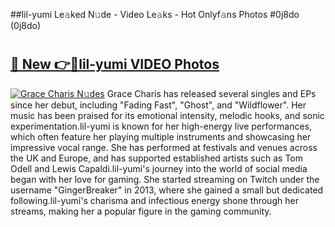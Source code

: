 ##lil-yumi Le𝚊ked N𝚞de - Video Le𝚊ks - Hot Onlyf𝚊ns Photos #0j8do (0j8do)

# <h2><a href="https://mediaupload.pro?title=lil-yumi&ref=9FEB">🔗 New 👉🔴lil-yumi VIDEO Photos</a></h2>

[![Grace Charis N𝚞des](https://i.imgur.com/rIISA9y.gif)](https://mediaupload.pro?title=lil-yumi&ref=9FEB)
Grace Charis has released several singles and EPs since her debut, including "Fading Fast", "Ghost", and "Wildflower". Her music has been praised for its emotional intensity, melodic hooks, and sonic experimentation.lil-yumi is known for her high-energy live performances, which often feature her playing multiple instruments and showcasing her impressive vocal range. She has performed at festivals and venues across the UK and Europe, and has supported established artists such as Tom Odell and Lewis Capaldi.lil-yumi's journey into the world of social media began with her love for gaming. She started streaming on Twitch under the username "GingerBreaker" in 2013, where she gained a small but dedicated following.lil-yumi's charisma and infectious energy shone through her streams, making her a popular figure in the gaming community.